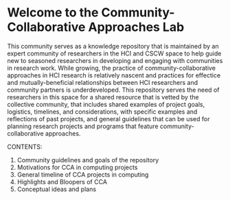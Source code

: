 # Welcome to the Community-Collaborative Approaches Lab

This community serves as a knowledge repository that is maintained by an expert community of researchers in the HCI and CSCW space to help guide new to seasoned researchers in developing and engaging with communities in research work. While growing, the practice of community-collaborative approaches in HCI research is relatively nascent and practices for effectice and mutually-beneficial relationships between HCI researchers and community partners is  underdeveloped. This repository serves the need of researchers in this space for a shared resource that is vetted by the collective community, that includes shared examples of project goals, logistics, timelines, and considerations, with specific examples and reflections of past projects, and general guidelines that can be used for planning research projects and programs that feature community-collaborative approaches.


CONTENTS:
1. Community guidelines and goals of the repository
2. Motivations for CCA in computing projects
3. General timeline of CCA projects in computing
4. Highlights and Bloopers of CCA
5. Conceptual ideas and plans

